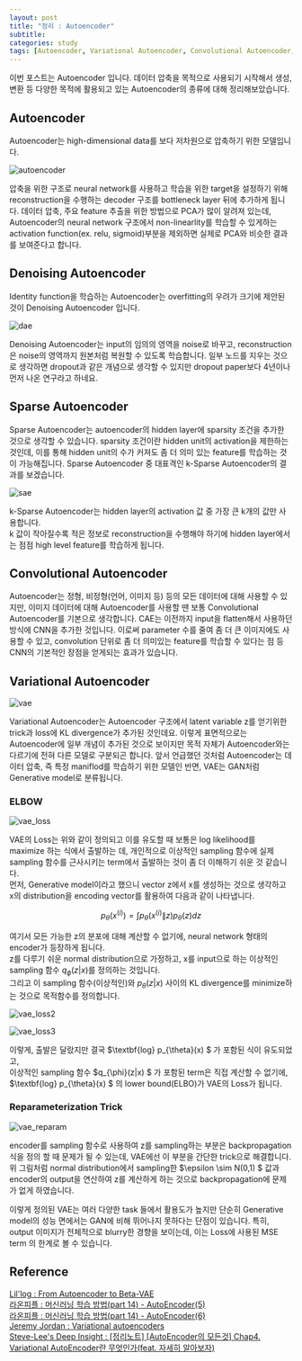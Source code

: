 ```yaml
---
layout: post
title: "정리 : Autoencoder"
subtitle: 
categories: study
tags: [Autoencoder, Variational Autoencoder, Convolutional Autoencoder, Reconstruction]
---
```


이번 포스트는 Autoencoder 입니다. 데이터 압축을 목적으로 사용되기 시작해서 생성, 변환 등 다양한 목적에 활용되고 있는 Autoencoder의 종류에 대해 정리해보았습니다.

## Autoencoder 
Autoencoder는 high-dimensional data를 보다 저차원으로 압축하기 위한 모델입니다. 

![autoencoder]({{site.baseurl}}/assets/img/post6/post6_thumbs.jpg)

압축을 위한 구조로 neural network를 사용하고 학습을 위한 target을 설정하기 위해
reconstruction을 수행하는 decoder 구조를 bottleneck layer 뒤에 추가하게 됩니다. 
데이터 압축, 주요 feature 추출을 위한 방법으로 PCA가 많이 알려져 있는데, Autoencoder의 neural network 구조에서 non-linearlity를 학습할 수 있게하는 
activation function(ex. relu, sigmoid)부분을 제외하면 실제로 PCA와 비슷한 결과를 보여준다고 합니다.

## Denoising Autoencoder
Identity function을 학습하는 Autoencoder는 overfitting의 우려가 크기에 제안된 것이 Denoising Autoencoder 입니다. 

![dae]({{site.baseurl}}/assets/img/post6/dae.jpg)

Denoising Autoencoder는 input의 임의의 영역을 noise로 바꾸고, reconstruction은 noise의 영역까지 원본처럼 복원할 수 있도록 학습합니다.
일부 노드를 지우는 것으로 생각하면 dropout과 같은 개념으로 생각할 수 있지만 dropout paper보다 4년이나 먼저 나온 연구라고 하네요.

## Sparse Autoencoder
Sparse Autoencoder는 autoencoder의 hidden layer에 sparsity 조건을 추가한 것으로 생각할 수 있습니다.
sparsity 조건이란 hidden unit의 activation을 제한하는 것인데, 이를 통해 hidden unit의 수가 커져도 좀 더 의미 있는 feature를 학습하는 것이 가능해집니다.
Sparse Autoencoder 중 대표격인 k-Sparse Autoencoder의 결과를 보겠습니다.

![sae]({{site.baseurl}}/assets/img/post6/sae.jpg)

k-Sparse Autoencoder는 hidden layer의 activation 값 중 가장 큰 k개의 값만 사용합니다.  
k 값이 작아질수록 적은 정보로 reconstruction을 수행해야 하기에 hidden layer에서는 점점 high level feature를 학습하게 됩니다.

## Convolutional Autoencoder
Autoencoder는 정형, 비정형(언어, 이미지 등) 등의 모든 데이터에 대해 사용할 수 있지만, 이미지 데이터에 대해 Autoencoder를 사용할 땐 
보통 Convolutional Autoencoder를 기본으로 생각합니다. CAE는 이전까지 input을 flatten해서 사용하던 방식에 CNN을 추가한 것입니다.
이로써 parameter 수를 줄여 좀 더 큰 이미지에도 사용할 수 있고, convolution 단위로 좀 더 의미있는 feature를 학습할 수 있다는 점 등 CNN의 기본적인 장점을 얻게되는 효과가 있습니다. 

## Variational Autoencoder 
![vae]({{site.baseurl}}/assets/img/post6/vae.jpg)

Variational Autoencoder는 Autoencoder 구조에서 latent variable z를 얻기위한 trick과 loss에 KL divergence가 추가된 것인데요. 
이렇게 표면적으로는 Autoencoder에 일부 개념이 추가된 것으로 보이지만 목적 자체가 Autoencoder와는 다르기에 전혀 다른 모델로 구분되곤 합니다.
앞서 언급했던 것처럼 Autoencoder는 데이터 압축, 즉 특정 maniflod를 학습하기 위한 모델인 반면, VAE는 GAN처럼 Generative model로 분류됩니다.


### ELBOW
![vae_loss]({{site.baseurl}}/assets/img/post6/vae_loss.jpg)

VAE의 Loss는 위와 같이 정의되고 이를 유도할 때 보통은 log likelihood를 maximize 하는 식에서 출발하는 데, 
개인적으로 이상적인 sampling 함수에 실제 sampling 함수를 근사시키는 term에서 출발하는 것이 좀 더 이해하기 쉬운 것 같습니다.  
먼저, Generative model이라고 했으니 vector z에서 x를 생성하는 것으로 생각하고 x의 distribution을 encoding vector를 활용하여 다음과 같이 나타냅니다.  

$$ p_{\theta}(x^{(i)}) = \int p_{\theta}(x^{(i)}\|z)p_{\theta}(z)dz $$

여기서 모든 가능한 z의 분포에 대해 계산할 수 없기에, neural network 형태의 encoder가 등장하게 됩니다.  
z를 다루기 쉬운 normal distribution으로 가정하고, x를 input으로 하는 이상적인 sampling 함수 $q_{\phi}(z|x)$를 정의하는 것입니다.  
그리고 이 sampling 함수(이상적인)와 $p_{\theta}(z|x)$ 사이의 KL divergence를 minimize하는 것으로 목적함수를 정의합니다.  

![vae_loss2]({{site.baseurl}}/assets/img/post6/vae_loss2.jpg)

![vae_loss3]({{site.baseurl}}/assets/img/post6/vae_loss3.jpg)

이렇게, 출발은 달랐지만 결국 $\textbf{log} p_{\theta}(x) $ 가 포함된 식이 유도되었고,  
이상적인 sampling 함수 $q_{\phi}(z|x) $ 가 포함된 term은 직접 계산할 수 없기에, 
$\textbf{log} p_{\theta}(x) $ 의 lower bound(ELBO)가 VAE의 Loss가 됩니다.  

### Reparameterization Trick
![vae_reparam]({{site.baseurl}}/assets/img/post6/vae_reparam.jpg)

encoder를 sampling 함수로 사용하여 z를 sampling하는 부분은 backpropagation 식을 정의 할 때 문제가 될 수 있는데,
VAE에선 이 부분을 간단한 trick으로 해결합니다.  
위 그림처럼 normal distribution에서 sampling한 $\epsilon \sim N(0,1) $ 값과 encoder의 output을 연산하여 z를 계산하게 하는 것으로 backpropagation에 문제가 없게 하였습니다.

이렇게 정의된 VAE는 여러 다양한 task 들에서 활용도가 높지만 단순히 Generative model의 성능 면에서는 GAN에 비해 뛰어나지 못하다는 단점이 있습니다. 특히, output 이미지가 전체적으로 blurry한 경향을 보이는데, 이는 Loss에 사용된 MSE term 의 한계로 볼 수 있습니다.


## Reference 
<a href="https://lilianweng.github.io/lil-log/2018/08/12/from-autoencoder-to-beta-vae.html">Lil'log : From Autoencoder to Beta-VAE</a>  
<a href="https://blog.naver.com/laonple/220943887634">라온피플 : 머신러닝 학습 방법(part 14) - AutoEncoder(5)</a>  
<a href="https://blog.naver.com/laonple/220949087243">라온피플 : 머신러닝 학습 방법(part 14) - AutoEncoder(6)</a>  
<a href="https://www.jeremyjordan.me/variational-autoencoders/">Jeremy Jordan : Variational autoencoders</a>   
<a href="https://deepinsight.tistory.com/127">Steve-Lee's Deep Insight : [정리노트] [AutoEncoder의 모든것] Chap4. Variational AutoEncoder란 무엇인가(feat. 자세히 알아보자)</a> 